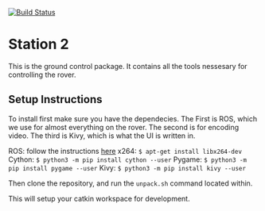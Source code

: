 [![Build Status](https://travis-ci.org/UofA-SPEAR/station2.svg?branch=master)](https://travis-ci.org/UofA-SPEAR/station2)
# Station 2
This is the ground control package. It contains all the tools nessesary for
controlling the rover. 


## Setup Instructions
To install first make sure you have the dependecies. The
First is ROS, which we use for almost everything on the rover. The second is for
encoding video. The third is Kivy, which is what the UI is written in.

ROS: follow the instructions
[here](http://wiki.ros.org/kinetic/Installation/Ubuntu)
x264: `$ apt-get install libx264-dev`
Cython: `$ python3 -m pip install cython --user`
Pygame: `$ python3 -m pip install pygame --user`
Kivy: `$ python3 -m pip install kivy --user`

Then clone the repository, and run the `unpack.sh` command located within.

This will setup your catkin workspace for development.

